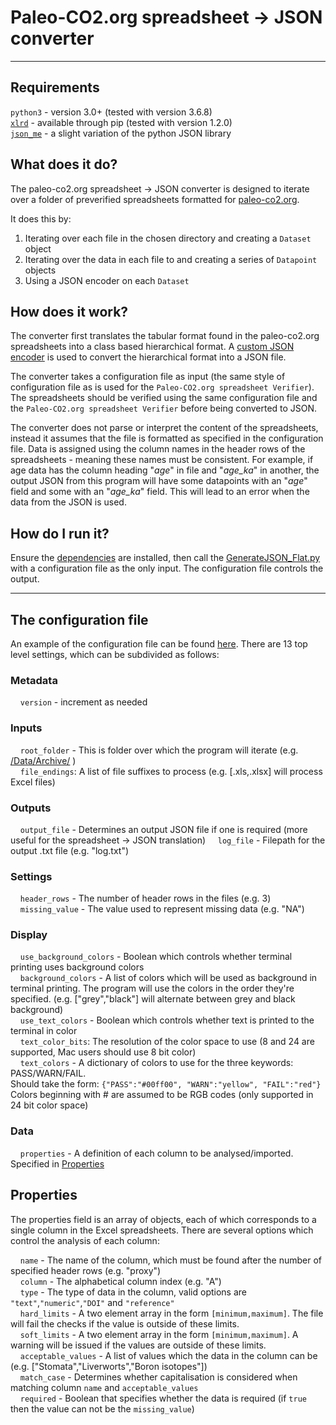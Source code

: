 # Paleo-CO2.org spreadsheet -> JSON converter

---
## Requirements
`python3` - version 3.0+ (tested with version 3.6.8)  
[`xlrd`](https://pypi.org/project/xlrd/) - available through pip (tested with version 1.2.0)  
[`json_me`](/json_me) - a slight variation of the python JSON library

## What does it do?
The paleo-co2.org spreadsheet -> JSON converter is designed to iterate over a folder of preverified spreadsheets formatted for [paleo-co2.org](paleo-co2.org).

It does this by:
1. Iterating over each file in the chosen directory and creating a `Dataset` object
2. Iterating over the data in each file to and creating a series of `Datapoint` objects
3. Using a JSON encoder on each `Dataset`

## How does it work?
The converter first translates the tabular format found in the paleo-co2.org spreadsheets into a class based hierarchical format. A [custom JSON encoder](/json_me) is used to convert the hierarchical format into a JSON file.

The converter takes a configuration file as input (the same style of configuration file as is used for the `Paleo-CO2.org spreadsheet Verifier`). The spreadsheets should be verified using the same configuration file and the `Paleo-CO2.org spreadsheet Verifier` before being converted to JSON.

The converter does not parse or interpret the content of the spreadsheets, instead it assumes that the file is formatted as specified in the configuration file. Data is assigned using the column names in the header rows of the spreadsheets - meaning these names must be consistent. For example, if age data has the column heading "_age_" in file and "_age_ka_" in another, the output JSON from this program will have some datapoints with an "_age_" field and some with an "_age_ka_" field. This will lead to an error when the data from the JSON is used.

## How do I run it?
Ensure the [dependencies](#Requirements) are installed, then call the [GenerateJSON_Flat.py](/GenerateJSON_Flat.py) with a configuration file as the only input. The configuration file controls the output.

---

## The configuration file
An example of the configuration file can be found [here](/configuration/example.json). There are 13 top level settings, which can be subdivided as follows:

### Metadata
&nbsp;&nbsp;&nbsp;&nbsp;`version` - increment as needed

### Inputs
&nbsp;&nbsp;&nbsp;&nbsp;`root_folder` - This is folder over which the program will iterate (e.g. [/Data/Archive/](/Data/Archive/) )  
&nbsp;&nbsp;&nbsp;&nbsp;`file_endings`: A list of file suffixes to process (e.g. [.xls,.xlsx] will process Excel files)

### Outputs
&nbsp;&nbsp;&nbsp;&nbsp;`output_file` - Determines an output JSON file if one is required (more useful for the spreadsheet -> JSON translation)
&nbsp;&nbsp;&nbsp;&nbsp;`log_file` - Filepath for the output .txt file (e.g. "log.txt")

### Settings
&nbsp;&nbsp;&nbsp;&nbsp;`header_rows` - The number of header rows in the files (e.g. 3)  
&nbsp;&nbsp;&nbsp;&nbsp;`missing_value` - The value used to represent missing data (e.g. "NA")

### Display
&nbsp;&nbsp;&nbsp;&nbsp;`use_background_colors` - Boolean which controls whether terminal printing uses background colors  
&nbsp;&nbsp;&nbsp;&nbsp;`background_colors` - A list of colors which will be used as background in terminal printing. The program will use the colors in the order they're specified. (e.g. ["grey","black"] will alternate between grey and black background)  
&nbsp;&nbsp;&nbsp;&nbsp;`use_text_colors` - Boolean which controls whether text is printed to the terminal in color  
&nbsp;&nbsp;&nbsp;&nbsp;`text_color_bits`: The resolution of the color space to use (8 and 24 are supported, Mac users should use 8 bit color)    
&nbsp;&nbsp;&nbsp;&nbsp;`text_colors` - A dictionary of colors to use for the three keywords: PASS/WARN/FAIL.  
Should take the form: `{"PASS":"#00ff00",
  "WARN":"yellow",
  "FAIL":"red"}`  
Colors beginning with # are assumed to be RGB codes (only supported in 24 bit color space)

### Data
&nbsp;&nbsp;&nbsp;&nbsp;`properties` - A definition of each column to be analysed/imported. Specified in [Properties](#Properties)


## Properties
The properties field is an array of objects, each of which corresponds to a single column in the Excel spreadsheets. There are several options which control the analysis of each column:

&nbsp;&nbsp;&nbsp;&nbsp;`name` - The name of the column, which must be found after the number of specified header rows (e.g. "proxy")  
&nbsp;&nbsp;&nbsp;&nbsp;`column` - The alphabetical column index (e.g. "A")  
&nbsp;&nbsp;&nbsp;&nbsp;`type` - The type of data in the column, valid options are `"text"`,`"numeric"`,`"DOI"` and `"reference"`  
&nbsp;&nbsp;&nbsp;&nbsp;`hard_limits` - A two element array in the form `[minimum,maximum]`. The file will fail the checks if the value is outside of these limits.  
&nbsp;&nbsp;&nbsp;&nbsp;`soft_limits` - A two element array in the form `[minimum,maximum]`. A warning will be issued if the values are outside of these limits.  
&nbsp;&nbsp;&nbsp;&nbsp;`acceptable_values` - A list of values which the data in the column can be (e.g. ["Stomata","Liverworts","Boron isotopes"])  
&nbsp;&nbsp;&nbsp;&nbsp;`match_case` - Determines whether capitalisation is considered when matching column `name` and `acceptable_values`  
&nbsp;&nbsp;&nbsp;&nbsp;`required` - Boolean that specifies whether the data is required (if `true` then the value can not be the `missing_value`)
